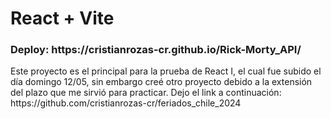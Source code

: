 # React + Vite

<h3>Deploy: https://cristianrozas-cr.github.io/Rick-Morty_API/</h3>

<p>Este proyecto es el principal para la prueba de React I, el cual fue subido el día domingo 12/05, sin embargo creé otro proyecto debido a la extensión del plazo que me sirvió para practicar. Dejo el link a continuación: https://github.com/cristianrozas-cr/feriados_chile_2024</p>
